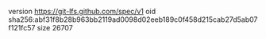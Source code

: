version https://git-lfs.github.com/spec/v1
oid sha256:abf31f8b28b963bb2119ad0098d02eeb189c0f458d215cab27d5ab07f121fc57
size 26707
